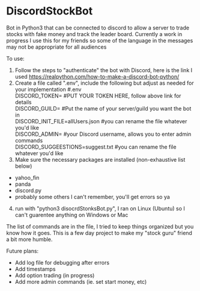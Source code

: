 # DiscordStockBot
Bot in Python3 that can be connected to discord to allow a server to trade stocks with fake money and track the leader board. Currently a work in progress
I use this for my friends so some of the language in the messages may not be appropriate for all audiences

To use:
1) Follow the steps to "authenticate" the bot with Discord, here is the link I used https://realpython.com/how-to-make-a-discord-bot-python/
2) Create a file called ".env", include the following but adjust as needed for your implementation
  #.env  
  DISCORD_TOKEN=                    #PUT YOUR TOKEN HERE, follow above link for details  
  DISCORD_GUILD=                    #Put the name of your server/guild you want the bot in  
  DISCORD_INIT_FILE=allUsers.json   #you can rename the file whatever you'd like  
  DISCORD_ADMIN=                    #your Discord username, allows you to enter admin commands  
  DISCORD_SUGGEESTIONS=suggest.txt  #you can rename the file whatever you'd like  
3) Make sure the necessary packages are installed (non-exhaustive list below)
  - yahoo_fin
  - panda
  - discord.py
  - probably some others I can't remember, you'll get errors so ya
4) run with "python3 disocrdStonksBot.py", I ran on Linux (Ubuntu) so I can't guarentee anything on Windows or Mac

The list of commands are in the file, I tried to keep things organized but you know how it goes. This is a few day project to make my "stock guru" friend a bit more humble.

Future plans:
  - Add log file for debugging after errors
  - Add timestamps
  - Add option trading (in progress)
  - Add more admin commands (ie. set start money, etc)
